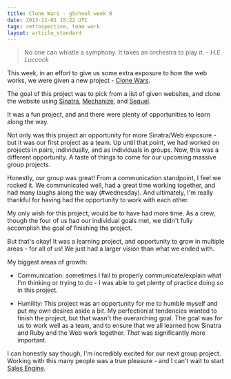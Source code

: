 ```yaml
---
title: Clone Wars - gSchool week 8
date: 2013-11-01 15:22 UTC
tags: retrospective, team work
layout: article_standard
---
```


> No one can whistle a symphony. It takes an orchestra to play it. - *H.E.
Luccock*

This week, in an effort to give us some extra exposure to how the web works, we
were given a new project - [Clone
Wars](http://tutorials.jumpstartlab.com/projects/clone_wars.html).

The goal of this project was to pick from a list of given websites, and clone
the website using [Sinatra](http://www.sinatrarb.com),
[Mechanize](https://github.com/sparklemotion/mechanize), and
[Sequel](https://github.com/jeremyevans/sequel).

It was a fun project, and and there were plenty of opportunities to learn along
the way.

Not only was this project an opportunity for more Sinatra/Web exposure - but it
was our first project as a team. Up until that point, we had worked on projects
in pairs, individually, and as individuals in groups. Now, this was a different
opportunity. A taste of things to come for our upcoming massive group projects.

Honestly, our group was great! From a communication standpoint, I feel we rocked
it. We communicated well, had a great time working together, and had many laughs
along the way (#wednesday). And ultimately, I'm really thankful for having had
the opportunity to work with each other.

My only wish for this project, would be to have had more time. As a crew, though
the four of us had our individual goals met, we didn't fully accomplish the goal of
finishing the project.

But that's okay! It was a learning project, and opportunity to grow in multiple
areas - for all of us! We just had a larger vision than what we ended with.

My biggest areas of growth:

- Communication: sometimes I fail to properly communicate/explain what I'm
  thinking or trying to do - I was able to get plenty of practice doing so in
  this project.

- Humility: This project was an opportunity for me to humble myself and put my
  own desires aside a bit. My perfectionist tendencies wanted to finish the
  project, but that wasn't the overarching goal. The goal was for us to work
  well as a team, and to ensure that we all learned how Sinatra and Ruby and the
  Web work together. *That* was significantly more important.

I can honestly say though, I'm incredibly excited for our next group project.
Working with this many people was a true pleasure - and I can't wait to start
[Sales Engine](http://tutorials.jumpstartlab.com/projects/sales_engine.html).



